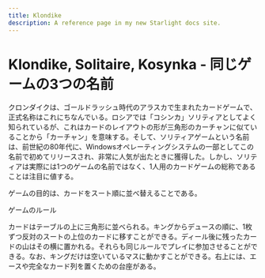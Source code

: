 ```yaml
---
title: Klondike
description: A reference page in my new Starlight docs site.
---
```


# Klondike, Solitaire, Kosynka - 同じゲームの3つの名前

クロンダイクは、ゴールドラッシュ時代のアラスカで生まれたカードゲームで、正式名称はこれにちなんでいる。ロシアでは「コシンカ」ソリティアとしてよく知られているが、これはカードのレイアウトの形が三角形のカーチャンに似ていることから「カーチャン」を意味する。そして、ソリティアゲームという名前は、前世紀の80年代に、Windowsオペレーティングシステムの一部としてこの名前で初めてリリースされ、非常に人気が出たときに獲得した。しかし、ソリティアは実際には1つのゲームの名前ではなく、1人用のカードゲームの総称であることは注目に値する。

ゲームの目的は、カードをスート順に並べ替えることである。

ゲームのルール

カードはテーブルの上に三角形に並べられる。キングからデュースの順に、1枚ずつ反対のスートの上位のカードに移すことができる。ディール後に残ったカードの山はその横に置かれる。それらも同じルールでプレイに参加させることができる。なお、キングだけは空いているマスに動かすことができる。右上には、エースや完全なカード列を置くための台座がある。